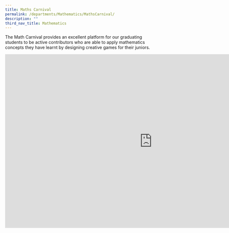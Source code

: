 ```yaml
---
title: Maths Carnival
permalink: /departments/Mathematics/MathsCarnival/
description: ""
third_nav_title: Mathematics
---
```

The Math Carnival provides an excellent platform for our graduating students to be active contributors who are able to apply mathematics concepts they have learnt by designing creative games for their juniors.

<iframe allowfullscreen="true" height="569" width="960" frameborder="0" src="https://docs.google.com/presentation/d/e/2PACX-1vSd_UUAJ87stfdGuvcozRAL8BhL5a1OI2hTCJsZNfDV4uDV_JlPIewZkEufbJIoD1_TZrAio2VQ9N9q/embed?start=false&amp;loop=false&amp;delayms=10000"></iframe>